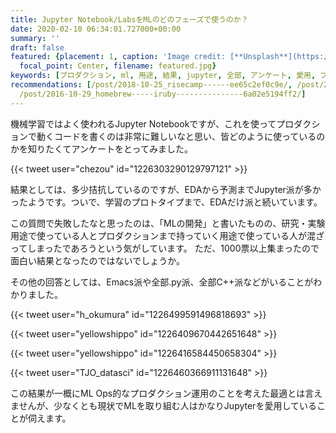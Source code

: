 ```yaml
---
title: Jupyter Notebook/LabsをMLのどのフェーズで使うのか？
date: 2020-02-10 06:34:01.727000+00:00
summary: ''
draft: false
featured: {placement: 1, caption: 'Image credit: [**Unsplash**](https://unsplash.com/photos/5fNmWej4tAA)',
  focal_point: Center, filename: featured.jpg}
keywords: [プロダクション, ml, 用途, 結果, jupyter, 全部, アンケート, 愛用, プロトタイプ, ops]
recommendations: [/post/2018-10-25_risecamp------ee65c2ef0c9e/, /post/2018-10-19_treasure-data-------plazma-tech-talk-------3c901d92e973/,
  /post/2016-10-29_homebrew-----iruby---------------6a02e5194ff2/]
---
```



機械学習ではよく使われるJupyter Notebookですが、これを使ってプロダクションで動くコードを書くのは非常に難しいなと思い、皆どのように使っているのかを知りたくてアンケートをとってみました。

{{< tweet user="chezou" id="1226303290129797121" >}}

結果としては、多少拮抗しているのですが、EDAから予測までJupyter派が多かったようです。ついで、学習のプロトタイプまで、EDAだけ派と続いています。

この質問で失敗したなと思ったのは、「MLの開発」と書いたものの、研究・実験用途で使っている人とプロダクションまで持っていく用途で使っている人が混ざってしまったであろうという気がしています。
ただ、1000票以上集まったので面白い結果となったのではないでしょうか。

その他の回答としては、Emacs派や全部.py派、全部C++派などがいることがわかりました。

{{< tweet user="h_okumura" id="1226499591496818693" >}}

{{< tweet user="yellowshippo" id="1226409670442651648" >}}

{{< tweet user="yellowshippo" id="1226416584450658304" >}}

{{< tweet user="TJO_datasci" id="1226460366911131648" >}}

この結果が一概にML Ops的なプロダクション運用のことを考えた最適とは言えませんが、少なくとも現状でMLを取り組む人はかなりJupyterを愛用していることが伺えます。
